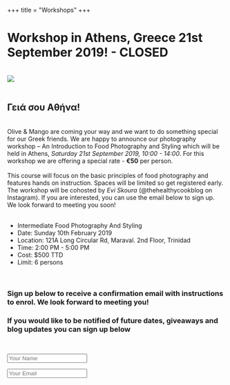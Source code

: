+++
title = "Workshops"
+++

<div class="workshop_title">
  <h1>Workshop in Athens, Greece 21st September 2019! - CLOSED</h1>
  <!-- <h2>Food Photography And Styling – Beginner and Intermediate</h2> -->
</div>  
</br>

<img src="img/greece_1.jpg">

</br>
</br>

<div class="page-content">
<div class="container">

<h2>Γειά σου Αθήνα!</h2>  
</br>

<div>Olive & Mango are coming your way and we want to do something special for our Greek friends. We are happy to announce our photography workshop – An Introduction to Food Photography and Styling which will be held in Athens, <i>Saturday 21st September 2019, 10:00 - 14:00</i>. For this workshop we are offering a special rate - <b>€50</b> per person.</div>
</br>

<div>This course will focus on the basic principles of food photography and features hands on instruction. Spaces will be limited so get registered early. The workshop will be cohosted by <i>Evi Skoura</i> (@thehealthycookblog on Instagram). If you are interested, you can use the email below to sign up. We look forward to meeting you soon!</div>
</br>

<!-- 
  <button class="btn"><a href="mailto:info@oliveandmango.com?subject=Athens Workshop">Sign up</a></button>
  <p>We are happy to announce our workshops – <i>An Introduction To Food Photography And Styling</i> as well as an all new <i>Intermediate Food Photography And Styling</i>.
  We will be exploring fundamental composition, colour theory, camera gear, props, Instagram and a whole lot more!! This course will be interactive and focused.</p>
  </br>

  <ul>
    <li>An Introduction To Food Photography And Styling</li>
    <li>Date: Sunday 10th February 2019</li>
    <li>Location: 121A Long Circular Rd, Maraval. 2nd Floor, Trinidad</li>
    <li>Time: 9:00 AM - 12:00 NOON</li>
    <li>Cost: $400 TTD</li>
    <li>Limit: 10 persons</li> 
    <li class="highlight">Bonus: Each student will get a starter kit from some of our favourite local brands and companies. We would like to thank our sponsors: 
    <a href="https://kaiandpixie.com"target="_blank">Kai &amp; Pixie</a>, 
    <a href="http://www.dmarketmovers.com"target="_blank">D'Market Movers</a>
  </ul>
-->

  <ul>
    <li>Intermediate Food Photography And Styling</li>
    <li>Date: Sunday 10th February 2019</li>
    <li>Location: 121A Long Circular Rd, Maraval. 2nd Floor, Trinidad</li>
    <li>Time: 2:00 PM - 5:00 PM</li>
    <li>Cost: $500 TTD</li>
    <li>Limit: 6 persons</li>
  </ul>
  </br>

  <h3>Sign up below to receive a confirmation email with instructions to enrol. We look forward to meeting you!</h3>
  <h3>If you would like to be notified of future dates, giveaways and blog updates you can sign up below</h3>
  </br>

  <form class="workshop_form" name="workshops" netlify>
    <p>
      <input class="placeholder_text" type="text" placeholder="Your Name" type="text" name="name">
    </p>
    <p>
      <input class="placeholder_text" type="email" placeholder="Your Email" name="email"></label>
    </p>
    </br>
    <!-- <p>
      <h4>Choose which workshop(s) you would like to attend</h4>
      <div class="checkbox">
        <div>
          <input type="checkbox" id="introduction" name="introduction" checked>
          <label for="introduction">Introduction to Food Photography and Styling</label>
        </div>
        <div>
          <input type="checkbox" id="intermediate" name="intermediate">
          <label for="intermediate">Intermediate Food Photography and Styling</label>
        </div>
      </div>  
      </br>
    </p>
    <p>
      <textarea class="textarea_text" placeholder="Anything you want to tell us? "name="message"></textarea>
    </p> 
    <p>
      <button class="btn" type="submit">Submit</button>
    </p> 
  </form> --> 
  </div>
  
</div>